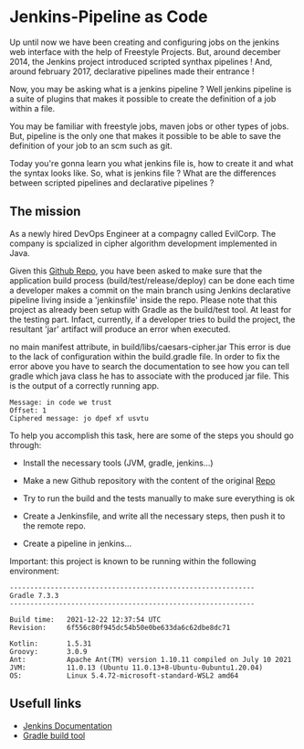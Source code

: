 # Jenkins-Pipeline as Code

Up until now we have been creating and configuring jobs on the jenkins web interface with the help of Freestyle Projects. But, around december 2014, the Jenkins project introduced scripted synthax pipelines ! And, around february 2017, declarative pipelines made their entrance !

Now, you may be asking what is a jenkins pipeline ? Well jenkins pipeline is a suite of plugins that makes it possible to create the definition of a job within a file.

You may be familiar with freestyle jobs, maven jobs or other types of jobs. But, pipeline is the only one that makes it possible to be able to save the definition of your job to an scm such as git.

Today you're gonna learn you what jenkins file is, how to create it and what the syntax looks like. So, what is jenkins file ? What are the differences between scripted pipelines and declarative pipelines ?

## The mission

As a newly hired DevOps Engineer at a compagny called EvilCorp. The company is spcialized in cipher algorithm development implemented in Java.

Given this [Github Repo](https://github.com/MadumathiS/caesar-cipher), you have been asked to make sure that the application build process (build/test/release/deploy) can be done each time a developer makes a commit on the main branch using Jenkins declarative pipeline living inside a 'jenkinsfile' inside the repo. Please note that this project as already been setup with Gradle as the build/test tool. At least for the testing part. Infact, currently, if a developer tries to build the project, the resultant 'jar' artifact will produce an error when executed.

no main manifest attribute, in build/libs/caesars-cipher.jar
This error is due to the lack of configuration within the build.gradle file. In order to fix the error above you have to search the documentation to see how you can tell gradle which java class he has to associate with the produced jar file. This is the output of a correctly running app.

```
Message: in code we trust
Offset: 1
Ciphered message: jo dpef xf usvtu
```

To help you accomplish this task, here are some of the steps you should go through:

- Install the necessary tools (JVM, gradle, jenkins...)

- Make a new Github repository with the content of the original [Repo](https://github.com/MadumathiS/caesar-cipher)

- Try to run the build and the tests manually to make sure everything is ok

- Create a Jenkinsfile, and write all the necessary steps, then push it to the remote repo.

- Create a pipeline in jenkins...

Important: this project is known to be running within the following environment:

```
------------------------------------------------------------
Gradle 7.3.3
------------------------------------------------------------

Build time:   2021-12-22 12:37:54 UTC
Revision:     6f556c80f945dc54b50e0be633da6c62dbe8dc71

Kotlin:       1.5.31
Groovy:       3.0.9
Ant:          Apache Ant(TM) version 1.10.11 compiled on July 10 2021
JVM:          11.0.13 (Ubuntu 11.0.13+8-Ubuntu-0ubuntu1.20.04)
OS:           Linux 5.4.72-microsoft-standard-WSL2 amd64

```

## Usefull links

- [Jenkins Documentation](https://www.jenkins.io/doc/)
- [Gradle build tool](https://gradle.org/)